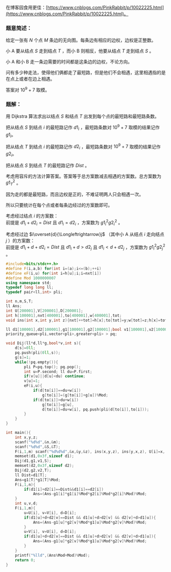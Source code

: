 在博客园食用更佳：[https://www.cnblogs.com/PinkRabbit/p/10022225.html](https://www.cnblogs.com/PinkRabbit/p/10022225.html)。

### 题意简述：

给定一张有 $N$ 个点 $M$ 条边的无向图。每条边有相应的边权，边权是正整数。

小 A 要从结点 $S$ 走到结点 $T$ ，而小 B 则相反，他要从结点 $T$ 走到结点 $S$ 。

小 A 和小 B 走一条边需要的时间都是这条边的边权，不论方向。

问有多少种走法，使得他们俩都走了最短路，但是他们不会相遇，这里相遇指的是在点上或者在边上相遇。

答案对 $10^9+7$ 取模。

### 题解：

用 Dijkstra 算法求出以结点 $S$ 和结点 $T$ 出发到每个点的最短路和最短路条数。

把从结点 $S$ 到结点 $i$ 的最短路记作 $d1_i$ ，最短路条数对 $10^9+7$ 取模的结果记作 $g1_i$。

把从结点 $T$ 到结点 $i$ 的最短路记作 $d2_i$ ，最短路条数对 $10^9+7$ 取模的结果记作 $g2_i$。

把从结点 $S$ 到结点 $T$ 的最短路记作 $Dist$ 。

考虑用容斥的方法计算答案。答案等于总方案数减去相遇的方案数。总方案数为 $g1_T^2$ 。

因为走的都是最短路，而且边权是正的，不难证明两人只会相遇一次。

所以只要统计在每个点或者每条边经过的方案数即可。

考虑经过结点 $i$ 的方案数：  
前提是 $d1_i+d2_i=Dist$ 且 $d1_i=d2_i$ ，方案数为 $g1_i^2g2_i^2$ 。

考虑经过边 $i\overset{d}{\Longleftrightarrow}j$ （其中小 A 从结点 $i$ 走向结点 $j$ ）的方案数：  
前提是 $d1_i+d+d2_i=Dist$ 且 $d1_i+d>d2_j$ 且 $d1_i<d+d2_j$ ，方案数为 $g1_i^2g2_j^2$ 。

```cpp
#include<bits/stdc++.h>
#define F(i,a,b) for(int i=(a);i<=(b);++i)
#define eF(i,u) for(int i=h[u];i;i=nxt[i])
#define Mod 1000000007
using namespace std;
typedef long long ll;
typedef pair<ll,int> pli;

int n,m,S,T;
ll Ans;
int U[200001],V[200001],D[200001];
int h[100001],nxt[400001],to[400001],w[400001],tot;
void ins(int x,int y,int z){nxt[++tot]=h[x];to[tot]=y;w[tot]=z;h[x]=tot;}

ll d1[100001],d2[100001],g1[100001],g2[100001];bool v1[100001],v2[100001];
priority_queue<pli,vector<pli>,greater<pli> > pq;

void Dij(ll*d,ll*g,bool*v,int s){
	d[s]=0ll;
	pq.push(pli(0ll,s));
	g[s]=1;
	while(!pq.empty()){
		pli P=pq.top(); pq.pop();
		int u=P.second; ll du=P.first;
		if(v[u]||d[u]<du) continue;
		v[u]=1;
		eF(i,u){
			if(d[to[i]]==du+w[i])
				g[to[i]]=(g[to[i]]+g[u])%Mod;
			if(d[to[i]]>du+w[i])
				g[to[i]]=g[u],
				d[to[i]]=du+w[i], pq.push(pli(d[to[i]],to[i]));
		}
	}
}

int main(){
	int x,y,z;
	scanf("%d%d",&n,&m);
	scanf("%d%d",&S,&T);
	F(i,1,m) scanf("%d%d%d",&x,&y,&z), ins(x,y,z), ins(y,x,z), U[i]=x, V[i]=y, D[i]=z;
	memset(d1,0x3f,sizeof d1);
	Dij(d1,g1,v1,S);
	memset(d2,0x3f,sizeof d2);
	Dij(d2,g2,v2,T);
	ll Dist=d1[T];
	Ans=g1[T]*g1[T]%Mod;
	F(i,1,n){
		if(d1[i]+d2[i]==Dist&&d1[i]==d2[i])
			Ans=(Ans-g1[i]*g1[i]%Mod*g2[i]%Mod*g2[i]%Mod)%Mod;
	}
	int u,v,d;
	F(i,1,m){
		u=U[i], v=V[i], d=D[i];
		if(d1[u]+d+d2[v]==Dist && d1[u]+d>d2[v] && d2[v]+d>d1[u]){
			Ans=(Ans-g1[u]*g2[v]%Mod*g1[u]%Mod*g2[v]%Mod)%Mod;
		}
		u=V[i], v=U[i], d=D[i];
		if(d1[u]+d+d2[v]==Dist && d1[u]+d>d2[v] && d2[v]+d>d1[u]){
			Ans=(Ans-g1[u]*g2[v]%Mod*g1[u]%Mod*g2[v]%Mod)%Mod;
		}
	}
	printf("%lld",(Ans%Mod+Mod)%Mod);
	return 0;
}
```